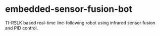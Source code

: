 # embedded-sensor-fusion-bot
TI-RSLK based real-time line-following robot using infrared sensor fusion and PID control.
